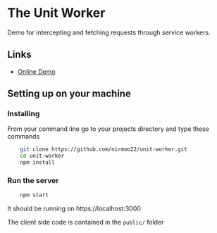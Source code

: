 # The Unit Worker
Demo for intercepting and fetching requests through service workers.

## Links

* [Online Demo](https://unit-worker.heroku.com)


## Setting up on your machine

### Installing

From your command line go to your projects directory and type these commands
```bash
    git clone https://github.com/nirmoo22/unit-worker.git
    cd unit-worker
    npm install
```

### Run the server

```bash
    npm start
```

It should be running on https://localhost:3000

The client side code is contained in the ```public/``` folder
